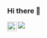 ### Hi there 👋

<a href="https://www.instagram.com/">
  <img align="left" alt="Hari's Insta" width="22px" src="https://raw.githubusercontent.com/hussainweb/hussainweb/main/icons/instagram.png" />
</a>

![](https://visitor-badge.glitch.me/badge?page_id=harivigneshtamil.harivigneshtamil)

<!-- 
<a href="https://www.linkedin.com/in/abhisheknaiidu/">
  <img align="left" alt="Abhishek's LinkedIN" width="22px" src="https://raw.githubusercontent.com/peterthehan/peterthehan/master/assets/linkedin.svg" />
</a>
 -->

<!--
**harivigneshtamil/harivigneshtamil** is a ✨ _special_ ✨ repository because its `README.md` (this file) appears on your GitHub profile.

Here are some ideas to get you started:

- 🔭 I’m currently working on ...
- 🌱 I’m currently learning ...
- 👯 I’m looking to collaborate on ...
- 🤔 I’m looking for help with ...
- 💬 Ask me about ...
- 📫 How to reach me: ...
- 😄 Pronouns: ...
- ⚡ Fun fact: ...
-->

